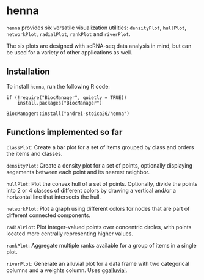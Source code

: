 # henna
`henna` provides six versatile visualization utilities: `densityPlot`, 
`hullPlot`, `networkPlot`, `radialPlot`, `rankPlot` and `riverPlot`.

The six plots are designed with scRNA-seq data analysis in mind, but can be 
used for a variety of other applications as well.

## Installation

To install `henna`, run the following R code:

```
if (!require("BiocManager", quietly = TRUE))
    install.packages("BiocManager")
    
BiocManager::install("andrei-stoica26/henna")
```
## Functions implemented so far

`classPlot`: Create a bar plot for a set of items grouped by class and orders
the items and classes.

`densityPlot`: Create a density plot for a set of points, optionally displaying
segements between each point and its nearest neighbor.

`hullPlot`: Plot the convex hull of a set of points. Optionally, divide the
points into 2 or 4 classes of different colors by drawing a vertical and/or
a horizontal line that intersects the hull.

`networkPlot`: Plot a graph using different colors for nodes that are part of 
different connected components.

`radialPlot`: Plot integer-valued points over concentric circles, with points 
located more centrally representing higher values.

`rankPlot`: Aggregate multiple ranks available for a group of items in a single
plot.

`riverPlot`: Generate an alluvial plot for a data frame with two categorical 
columns and a weights column. 
Uses [ggalluvial](https://cran.r-project.org/web/packages/ggalluvial/index.html).

